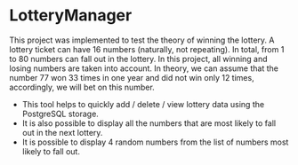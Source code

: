 # LotteryManager
This project was implemented to test the theory of winning the lottery.
A lottery ticket can have 16 numbers (naturally, not repeating). In total, from 1 to 80 numbers can fall out in the lottery. In this project, all winning and losing numbers are taken into account. In theory, we can assume that the number 77 won 33 times in one year and did not win only 12 times, accordingly, we will bet on this number.

- This tool helps to quickly add / delete / view lottery data using the PostgreSQL storage.
- It is also possible to display all the numbers that are most likely to fall out in the next lottery.
- It is possible to display 4 random numbers from the list of numbers most likely to fall out.